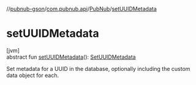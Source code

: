 //[pubnub-gson](../../../index.md)/[com.pubnub.api](../index.md)/[PubNub](index.md)/[setUUIDMetadata](set-u-u-i-d-metadata.md)

# setUUIDMetadata

[jvm]\
abstract fun [setUUIDMetadata](set-u-u-i-d-metadata.md)(): [SetUUIDMetadata](../../com.pubnub.api.endpoints.objects_api.uuid/-set-u-u-i-d-metadata/index.md)

Set metadata for a UUID in the database, optionally including the custom data object for each.
